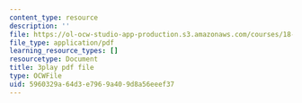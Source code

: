 ```yaml
---
content_type: resource
description: ''
file: https://ol-ocw-studio-app-production.s3.amazonaws.com/courses/18-03sc-differential-equations-fall-2011/5960329a64d3e7969a409d8a56eeef37_YQ7HEE8-OfA.pdf
file_type: application/pdf
learning_resource_types: []
resourcetype: Document
title: 3play pdf file
type: OCWFile
uid: 5960329a-64d3-e796-9a40-9d8a56eeef37
---
```

